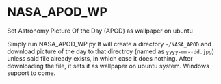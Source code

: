 # NASA_APOD_WP
Set Astronomy Picture Of the Day (APOD) as wallpaper on ubuntu

Simply run NASA_APOD_WP.py
It will create a directory `~/NASA_APOD` and download picture of the day to that directroy (named as `yyyy-mm--dd.jpg`) unless said file already exists, in which case it does nothing.
After downloading the file, it sets it as wallpaper on ubuntu system.
Windows support to come.
